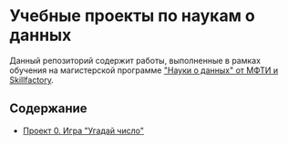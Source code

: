 # Учебные проекты по наукам о данных

Данный репозиторий содержит работы, выполненные в рамках обучения
на магистерской программе ["Науки о данных" от МФТИ и Skillfactory](
https://new.skillfactory.ru/data-science-machine-learning-mipt).

## Содержание

* [Проект 0. Игра "Угадай число"](./project_0/README.md)
